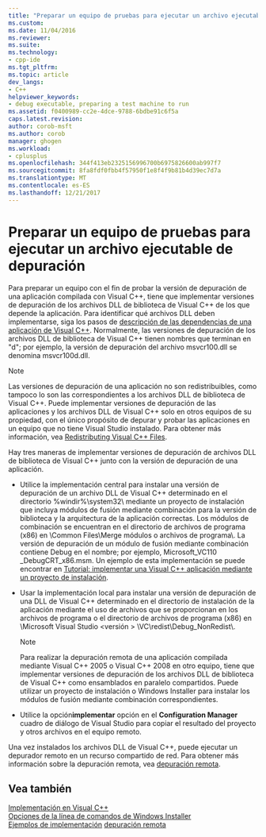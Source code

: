 ```yaml
---
title: "Preparar un equipo de pruebas para ejecutar un archivo ejecutable de depuración | Documentos de Microsoft"
ms.custom: 
ms.date: 11/04/2016
ms.reviewer: 
ms.suite: 
ms.technology:
- cpp-ide
ms.tgt_pltfrm: 
ms.topic: article
dev_langs:
- C++
helpviewer_keywords:
- debug executable, preparing a test machine to run
ms.assetid: f0400989-cc2e-4dce-9788-6bdbe91c6f5a
caps.latest.revision: 
author: corob-msft
ms.author: corob
manager: ghogen
ms.workload:
- cplusplus
ms.openlocfilehash: 344f413eb2325156996700b6975826600ab997f7
ms.sourcegitcommit: 8fa8fdf0fbb4f57950f1e8f4f9b81b4d39ec7d7a
ms.translationtype: MT
ms.contentlocale: es-ES
ms.lasthandoff: 12/21/2017
---
```

# <a name="preparing-a-test-machine-to-run-a-debug-executable"></a>Preparar un equipo de pruebas para ejecutar un archivo ejecutable de depuración
Para preparar un equipo con el fin de probar la versión de depuración de una aplicación compilada con Visual C++, tiene que implementar versiones de depuración de los archivos DLL de biblioteca de Visual C++ de los que depende la aplicación. Para identificar qué archivos DLL deben implementarse, siga los pasos de [descripción de las dependencias de una aplicación de Visual C++](../ide/understanding-the-dependencies-of-a-visual-cpp-application.md). Normalmente, las versiones de depuración de los archivos DLL de biblioteca de Visual C++ tienen nombres que terminan en "d"; por ejemplo, la versión de depuración del archivo msvcr100.dll se denomina msvcr100d.dll.  
  
> [!NOTE]
>  Las versiones de depuración de una aplicación no son redistribuibles, como tampoco lo son las correspondientes a los archivos DLL de biblioteca de Visual C++. Puede implementar versiones de depuración de las aplicaciones y los archivos DLL de Visual C++ solo en otros equipos de su propiedad, con el único propósito de depurar y probar las aplicaciones en un equipo que no tiene Visual Studio instalado. Para obtener más información, vea [Redistributing Visual C++ Files](../ide/redistributing-visual-cpp-files.md).  
  
 Hay tres maneras de implementar versiones de depuración de archivos DLL de biblioteca de Visual C++ junto con la versión de depuración de una aplicación.  
  
-   Utilice la implementación central para instalar una versión de depuración de un archivo DLL de Visual C++ determinado en el directorio %windir%\system32\ mediante un proyecto de instalación que incluya módulos de fusión mediante combinación para la versión de biblioteca y la arquitectura de la aplicación correctas. Los módulos de combinación se encuentran en el directorio de archivos de programa (x86) en \Common Files\Merge módulos o archivos de programa\\. La versión de depuración de un módulo de fusión mediante combinación contiene Debug en el nombre; por ejemplo, Microsoft_VC110 _DebugCRT_x86.msm. Un ejemplo de esta implementación se puede encontrar en [Tutorial: implementar una Visual C++ aplicación mediante un proyecto de instalación](../ide/walkthrough-deploying-a-visual-cpp-application-by-using-a-setup-project.md).  
  
-   Usar la implementación local para instalar una versión de depuración de una DLL de Visual C++ determinado en el directorio de instalación de la aplicación mediante el uso de archivos que se proporcionan en los archivos de programa o el directorio de archivos de programa (x86) en \Microsoft Visual Studio \<versión > \VC\redist\Debug_NonRedist\\.  
  
    > [!NOTE]
    >  Para realizar la depuración remota de una aplicación compilada mediante Visual C++ 2005 o Visual C++ 2008 en otro equipo, tiene que implementar versiones de depuración de los archivos DLL de biblioteca de Visual C++ como ensamblados en paralelo compartidos. Puede utilizar un proyecto de instalación o Windows Installer para instalar los módulos de fusión mediante combinación correspondientes.  
  
-   Utilice la opción**implementar** opción en el **Configuration Manager** cuadro de diálogo de Visual Studio para copiar el resultado del proyecto y otros archivos en el equipo remoto. 
  
 Una vez instalados los archivos DLL de Visual C++, puede ejecutar un depurador remoto en un recurso compartido de red. Para obtener más información sobre la depuración remota, vea [depuración remota](/visualstudio/debugger/remote-debugging.md).  
  
## <a name="see-also"></a>Vea también  
 
 [Implementación en Visual C++](../ide/deployment-in-visual-cpp.md)   
 [Opciones de la línea de comandos de Windows Installer](http://msdn.microsoft.com/library/windows/desktop/aa367988.aspx)   
 [Ejemplos de implementación](../ide/deployment-examples.md) [depuración remota](/visualstudio/debugger/remote-debugging.md)